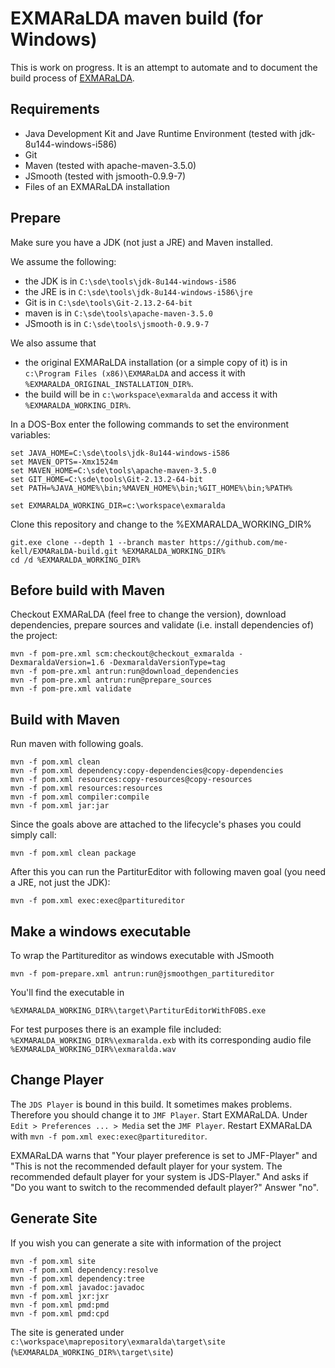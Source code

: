 # EXMARaLDA maven build (for Windows)

This is work on progress. It is an attempt to automate and to document the build process of [EXMARaLDA](https://github.com/EXMARaLDA/exmaralda).

## Requirements

- Java Development Kit and Jave Runtime Environment (tested with jdk-8u144-windows-i586)
- Git
- Maven (tested with apache-maven-3.5.0)
- JSmooth (tested with jsmooth-0.9.9-7)
- Files of an EXMARaLDA installation

## Prepare

Make sure you have a JDK (not just a JRE) and Maven installed.

We assume the following:

- the JDK is in `C:\sde\tools\jdk-8u144-windows-i586`
- the JRE is in `C:\sde\tools\jdk-8u144-windows-i586\jre`
- Git is in `C:\sde\tools\Git-2.13.2-64-bit`
- maven is in `C:\sde\tools\apache-maven-3.5.0`
- JSmooth is in `C:\sde\tools\jsmooth-0.9.9-7`

We also assume that

- the original EXMARaLDA installation (or a simple copy of it) is in `c:\Program Files (x86)\EXMARaLDA` and access it with `%EXMARALDA_ORIGINAL_INSTALLATION_DIR%`.
- the build will be in `c:\workspace\exmaralda` and access it with `%EXMARALDA_WORKING_DIR%`.

In a DOS-Box enter the following commands to set the environment variables:

    set JAVA_HOME=C:\sde\tools\jdk-8u144-windows-i586
    set MAVEN_OPTS=-Xmx1524m
    set MAVEN_HOME=C:\sde\tools\apache-maven-3.5.0
    set GIT_HOME=C:\sde\tools\Git-2.13.2-64-bit
    set PATH=%JAVA_HOME%\bin;%MAVEN_HOME%\bin;%GIT_HOME%\bin;%PATH%

    set EXMARALDA_WORKING_DIR=c:\workspace\exmaralda

Clone this repository and change to the %EXMARALDA_WORKING_DIR%

    git.exe clone --depth 1 --branch master https://github.com/me-kell/EXMARaLDA-build.git %EXMARALDA_WORKING_DIR%
    cd /d %EXMARALDA_WORKING_DIR%

## Before build with Maven


Checkout EXMARaLDA (feel free to change the version), download dependencies, prepare sources and validate (i.e. install dependencies of) the project:

    mvn -f pom-pre.xml scm:checkout@checkout_exmaralda -DexmaraldaVersion=1.6 -DexmaraldaVersionType=tag
    mvn -f pom-pre.xml antrun:run@download_dependencies
    mvn -f pom-pre.xml antrun:run@prepare_sources
    mvn -f pom-pre.xml validate

## Build with Maven

Run maven with following goals.

    mvn -f pom.xml clean
    mvn -f pom.xml dependency:copy-dependencies@copy-dependencies
    mvn -f pom.xml resources:copy-resources@copy-resources
    mvn -f pom.xml resources:resources
    mvn -f pom.xml compiler:compile
    mvn -f pom.xml jar:jar

Since the goals above are attached to the lifecycle's phases you could simply call:

    mvn -f pom.xml clean package

After this you can run the PartiturEditor with following maven goal (you need a JRE, not just the JDK):

    mvn -f pom.xml exec:exec@partitureditor

## Make a windows executable

To wrap the Partitureditor as windows executable with JSmooth

    mvn -f pom-prepare.xml antrun:run@jsmoothgen_partitureditor

You'll find the executable in

    %EXMARALDA_WORKING_DIR%\target\PartiturEditorWithFOBS.exe

For test purposes there is an example file included: `%EXMARALDA_WORKING_DIR%\exmaralda.exb` with its corresponding audio file `%EXMARALDA_WORKING_DIR%\exmaralda.wav`

## Change Player

The `JDS Player` is bound in this build.
It sometimes makes problems. Therefore you should change it to `JMF Player`.
Start EXMARaLDA. Under `Edit > Preferences ... > Media` set the `JMF Player`.
Restart EXMARaLDA with `mvn -f pom.xml exec:exec@partitureditor`.

EXMARaLDA warns that "Your player preference is set to JMF-Player" and "This is not the recommended default player for your system. The recommended default player for your system is JDS-Player." And asks if "Do you want to switch to the recommended default player?" Answer "no".

## Generate Site

If you wish you can generate a site with information of the project

    mvn -f pom.xml site
    mvn -f pom.xml dependency:resolve
    mvn -f pom.xml dependency:tree
    mvn -f pom.xml javadoc:javadoc
    mvn -f pom.xml jxr:jxr
    mvn -f pom.xml pmd:pmd
    mvn -f pom.xml pmd:cpd

The site is generated under `c:\workspace\maprepository\exmaralda\target\site` (`%EXMARALDA_WORKING_DIR%\target\site`)

